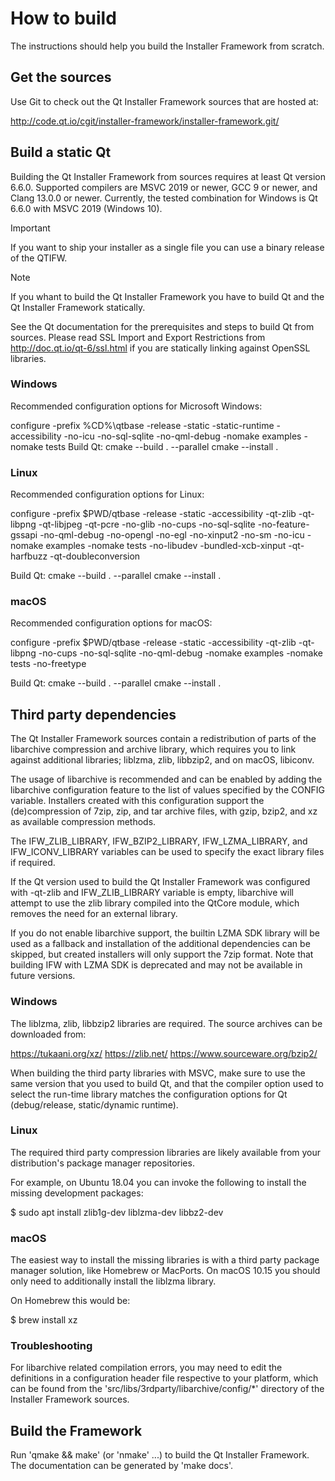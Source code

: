 How to build
=====================

The instructions should help you build the Installer Framework from scratch.


Get the sources
---------------------

Use Git to check out the Qt Installer Framework sources that are hosted at:

http://code.qt.io/cgit/installer-framework/installer-framework.git/


Build a static Qt
---------------------

Building the Qt Installer Framework from sources requires at least Qt version 6.6.0.
Supported compilers are MSVC 2019 or newer, GCC 9 or newer,
and Clang 13.0.0 or newer. Currently, the tested combination for Windows is Qt 6.6.0 with MSVC 2019 (Windows 10).

> [!Important]
> If you want to ship your installer as a single file you can use a binary release of the QTIFW.

> [!Note]
> If you whant to build the Qt Installer Framework you have to build Qt and the Qt Installer Framework statically.

See the Qt documentation for the prerequisites and steps to build Qt from sources.
Please read SSL Import and Export Restrictions from http://doc.qt.io/qt-6/ssl.html if
you are statically linking against OpenSSL libraries.

### Windows

Recommended configuration options for Microsoft Windows:

configure -prefix %CD%\qtbase -release -static -static-runtime -accessibility -no-icu -no-sql-sqlite -no-qml-debug -nomake examples -nomake tests
Build Qt:
cmake --build . --parallel
cmake --install .
### Linux

Recommended configuration options for Linux:

configure -prefix $PWD/qtbase -release -static -accessibility -qt-zlib -qt-libpng -qt-libjpeg -qt-pcre -no-glib -no-cups -no-sql-sqlite -no-feature-gssapi -no-qml-debug -no-opengl -no-egl -no-xinput2 -no-sm -no-icu -nomake examples -nomake tests -no-libudev -bundled-xcb-xinput -qt-harfbuzz -qt-doubleconversion

Build Qt:
cmake --build . --parallel
cmake --install .
### macOS

Recommended configuration options for macOS:

configure -prefix $PWD/qtbase -release -static -accessibility -qt-zlib -qt-libpng -no-cups -no-sql-sqlite -no-qml-debug -nomake examples -nomake tests -no-freetype

Build Qt:
cmake --build . --parallel
cmake --install .


Third party dependencies
---------------------

The Qt Installer Framework sources contain a redistribution of parts of the
libarchive compression and archive library, which requires you to link against
additional libraries; liblzma, zlib, libbzip2, and on macOS, libiconv.

The usage of libarchive is recommended and can be enabled by adding the libarchive
configuration feature to the list of values specified by the CONFIG variable. Installers
created with this configuration support the (de)compression of 7zip, zip, and tar archive
files, with gzip, bzip2, and xz as available compression methods.

The IFW_ZLIB_LIBRARY, IFW_BZIP2_LIBRARY, IFW_LZMA_LIBRARY, and IFW_ICONV_LIBRARY variables
can be used to specify the exact library files if required.

If the Qt version used to build the Qt Installer Framework was configured with -qt-zlib and
IFW_ZLIB_LIBRARY variable is empty, libarchive will attempt to use the zlib library compiled
into the QtCore module, which removes the need for an external library.

If you do not enable libarchive support, the builtin LZMA SDK library will be used as a
fallback and installation of the additional dependencies can be skipped, but created
installers will only support the 7zip format. Note that building IFW with LZMA SDK is
deprecated and may not be available in future versions.

### Windows

The liblzma, zlib, libbzip2 libraries are required. The source archives
can be downloaded from:

https://tukaani.org/xz/
https://zlib.net/
https://www.sourceware.org/bzip2/

When building the third party libraries with MSVC, make sure to use the
same version that you used to build Qt, and that the compiler option used
to select the run-time library matches the configuration options for Qt
(debug/release, static/dynamic runtime).

### Linux

The required third party compression libraries are likely available from
your distribution's package manager repositories.

For example, on Ubuntu 18.04 you can invoke the following to install the
missing development packages:

$ sudo apt install zlib1g-dev liblzma-dev libbz2-dev

### macOS

The easiest way to install the missing libraries is with a third party
package manager solution, like Homebrew or MacPorts. On macOS 10.15 you
should only need to additionally install the liblzma library.

On Homebrew this would be:

$ brew install xz

### Troubleshooting

For libarchive related compilation errors, you may need to edit the definitions in
a configuration header file respective to your platform, which can be found from the
'src/libs/3rdparty/libarchive/config/*' directory of the Installer Framework sources.


Build the Framework
---------------------

Run 'qmake && make' (or 'nmake' ...) to build the Qt Installer
Framework. The documentation can be generated by 'make docs'.
